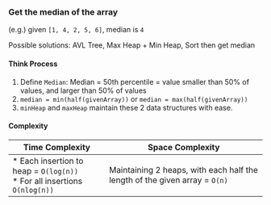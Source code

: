 <!-- excerpt -->
### Get the median of the array

(e.g.) given `[1, 4, 2, 5, 6]`, median is `4`

Possible solutions: AVL Tree, Max Heap + Min Heap, Sort then get median
<!-- /excerpt -->

#### Think Process

1. Define `Median`: Median = 50th percentile = value smaller than 50% of values, and larger than 50% of values
1. `median = min(half(givenArray))` or `median = max(half(givenArray))`
1. `minHeap` and `maxHeap` maintain these 2 data structures with ease.

#### Complexity

| Time Complexity | Space Complexity |
| --- | --- |
| * Each insertion to heap = `O(log(n))` <br/> * For all insertions `O(nlog(n))` | Maintaining 2 heaps, with each half the length of the given array = `O(n)` |
